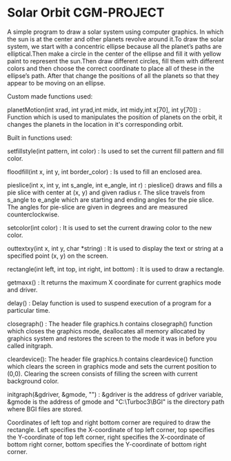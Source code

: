 # Solar Orbit CGM-PROJECT

A simple program to draw a solar system using computer graphics. In which the sun is at the center and other planets revolve around it.To draw the solar system, 
we start with a concentric ellipse because all the planet’s paths are elliptical.Then make a circle in the center of the ellipse and fill it with yellow paint to 
represent the sun.Then draw different circles, fill them with different colors and then choose the correct coordinate to place all of these in the ellipse’s path. 
After that change the positions of all the planets so that they appear to be moving on an ellipse.


Custom made functions used:

planetMotion(int xrad, int yrad,int midx, int midy,int x[70], int y[70]) : Function which is used to manipulates the position of planets on the orbit, it changes the planets in the location in it's corresponding orbit.

Built in functions used:

setfillstyle(int pattern, int color) : Is used to set the current fill pattern and fill color.

floodfill(int x, int y, int border_color) : Is used to fill an enclosed area.

pieslice(int x, int y, int s_angle, int e_angle, int r) : pieslice() draws and fills a pie slice with center at (x, y) and given radius r. The slice travels from s_angle to e_angle which are starting and ending angles for the pie slice. The angles for pie-slice are given in degrees and are measured counterclockwise.

setcolor(int color) :  It is used to set the current drawing color to the new color.

outtextxy(int x, int y, char *string) : It is used to display the text or string at a specified point (x, y) on the screen.

rectangle(int left, int top, int right, int bottom) :  It is used to draw a rectangle.

getmaxx() : It returns the maximum X coordinate for current graphics mode and driver.

delay() :  Delay function is used to suspend execution of a program for a particular time.

closegraph() : The header file graphics.h contains closegraph() function which closes the graphics mode, deallocates all memory allocated by graphics system and restores the screen to the mode it was in before you called initgraph.

cleardevice(): The header file graphics.h contains cleardevice() function which clears the screen in graphics mode and sets the current position to (0,0). Clearing the screen consists of filling the screen with current background color.

initgraph(&gdriver, &gmode, "") : &gdriver is the address of gdriver variable, &gmode is the address of gmode and  "C:\\Turboc3\\BGI" is the directory path where BGI files are stored.

Coordinates of left top and right bottom corner are required to draw the rectangle.
Left specifies the X-coordinate of top left corner, top specifies the Y-coordinate of top left corner, right specifies the X-coordinate of bottom right corner, bottom specifies the Y-coordinate of bottom right corner.
